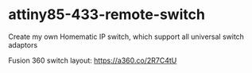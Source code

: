 # attiny85-433-remote-switch
Create my own Homematic IP switch, which support all universal switch adaptors

Fusion 360 switch layout: 
https://a360.co/2R7C4tU
